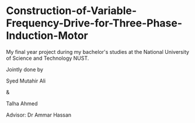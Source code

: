 # Construction-of-Variable-Frequency-Drive-for-Three-Phase-Induction-Motor

My final year project during my bachelor's studies at the National University of Science and Technology NUST.

Jointly done by

Syed Mutahir Ali

&

Talha Ahmed

Advisor: Dr Ammar Hassan




